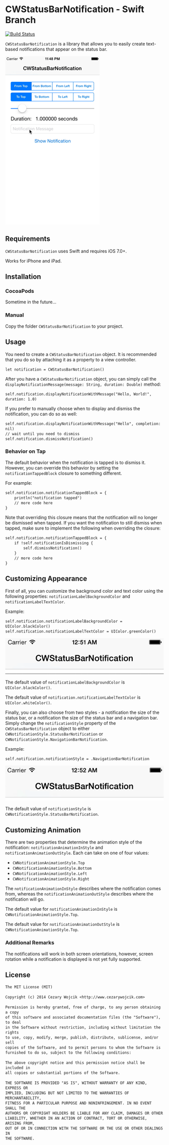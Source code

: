 # CWStatusBarNotification - Swift Branch

[![Build Status](https://travis-ci.org/cezarywojcik/CWStatusBarNotification.png?branch=master)](https://travis-ci.org/cezarywojcik/CWStatusBarNotification)

`CWStatusBarNotification` is a library that allows you to easily create text-based notifications that appear on the status bar.

![demo](screenshots/demo.gif)

## Requirements

`CWStatusBarNotification` uses Swift and requires iOS 7.0+.

Works for iPhone and iPad.

## Installation

### CocoaPods

Sometime in the future...

### Manual

Copy the folder `CWStatusBarNotification` to your project.

## Usage

You need to create a `CWStatusBarNotification` object. It is recommended that you do so by attaching it as a property to a view controller.

```
let notification = CWStatusBarNotification()
```

After you have a `CWStatusBarNotification` object, you can simply call the `displayNotificationMessage(message: String, duration: Double)` method:

```
self.notification.displayNotificationWithMessage("Hello, World!", duration: 1.0)
```

If you prefer to manually choose when to display and dismiss the notification, you can do so as well:

```
self.notification.displayNotificationWithMessage("Hello", completion: nil)
// wait until you need to dismiss
self.notification.dismissNotification()
```

### Behavior on Tap

The default behavior when the notification is tapped is to dismiss it. However, you can override this behavior by setting the `notificationTappedBlock` closure to something different. 

For example:
```
self.notification.notificationTappedBlock = {
    println("notification tapped")
    // more code here
}
```

Note that overriding this closure means that the notification will no longer be dismissed when tapped. If you want the notification to still dismiss when tapped, make sure to implement the following when overriding the closure:

```
self.notification.notificationTappedBlock = {
    if !self.notificationIsDismissing {
        self.dismissNotification()
    }
    // more code here
}
```

## Customizing Appearance

First of all, you can customize the background color and text color using the following properties: `notificationLabelBackgroundColor` and `notificationLabelTextColor`.

Example:

```
self.notification.notificationLabelBackgroundColor = UIColor.blackColor()
self.notification.notificationLabelTextColor = UIColor.greenColor()
```

![custom colors](screenshots/ss1.gif)

The default value of `notificationLabelBackgroundColor` is `UIColor.blackColor()`.

The default value of `notification.notificationLabelTextColor` is `UIColor.whiteColor()`.

Finally, you can also choose from two styles - a notification the size of the status bar, or a notification the size of the status bar and a navigation bar. Simply change the `notificationStyle` property of the `CWStatusBarNotification` object to either `CWNotificationStyle.StatusBarNotification` or `CWNotificationStyle.NavigationBarNotification`.

Example:

```
self.notification.notificationStyle = .NavigationBarNotification
```

![custom style](screenshots/ss2.gif)

The default value of `notificationStyle` is `CWNotificationStyle.StatusBarNotification`.

## Customizing Animation

There are two properties that determine the animation style of the notification: `notificationAnimationInStyle` and `notificationAnimationOutStyle`. Each can take on one of four values:

* `CWNotificationAnimationStyle.Top`
* `CWNotificationAnimationStyle.Bottom`
* `CWNotificationAnimationStyle.Left`
* `CWNotificationAnimationStyle.Right`

The `notificationAnimationInStyle` describes where the notification comes from, whereas the `notificationAnimationOutStyle` describes where the notification will go.

The default value for `notificationAnimationInStyle` is `CWNotificationAnimationStyle.Top`.

The default value for `notificationAnimationOutStyle` is `CWNotificationAnimationStyle.Top`.

### Additional Remarks

The notifications will work in both screen orientations, however, screen rotation while a notification is displayed is not yet fully supported.

## License

    The MIT License (MIT)

    Copyright (c) 2014 Cezary Wojcik <http://www.cezarywojcik.com>

    Permission is hereby granted, free of charge, to any person obtaining a copy
    of this software and associated documentation files (the "Software"), to deal
    in the Software without restriction, including without limitation the rights
    to use, copy, modify, merge, publish, distribute, sublicense, and/or sell
    copies of the Software, and to permit persons to whom the Software is
    furnished to do so, subject to the following conditions:

    The above copyright notice and this permission notice shall be included in
    all copies or substantial portions of the Software.

    THE SOFTWARE IS PROVIDED "AS IS", WITHOUT WARRANTY OF ANY KIND, EXPRESS OR
    IMPLIED, INCLUDING BUT NOT LIMITED TO THE WARRANTIES OF MERCHANTABILITY,
    FITNESS FOR A PARTICULAR PURPOSE AND NONINFRINGEMENT. IN NO EVENT SHALL THE
    AUTHORS OR COPYRIGHT HOLDERS BE LIABLE FOR ANY CLAIM, DAMAGES OR OTHER
    LIABILITY, WHETHER IN AN ACTION OF CONTRACT, TORT OR OTHERWISE, ARISING FROM,
    OUT OF OR IN CONNECTION WITH THE SOFTWARE OR THE USE OR OTHER DEALINGS IN
    THE SOFTWARE.
